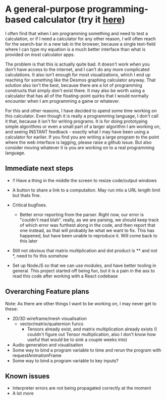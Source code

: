 # A general-purpose programming-based calculator (try it [here](https://el-tejaso.github.io/Calculator/calculator.html))

I often find that when I am programming something and need to test a calculation, or if I need a calculator for any other reason, I will often reach for the search-bar in a new tab in the browser, because a single text-field where I can type my equation is a much better interface than what is provided on most calculator apps.

The problem is that this is actually quite bad. It doesn't work when you don't have access to the internet, and I can't do any more complicated calculations.
It also isn't enough for most visualizations, which I end up reaching for something like the Desmos graphing calculator anyway. 
That solution also isn't the best, because there are a lot of programming constructs that simply don't exist there. 
It may also be worth using a calculator that has all of the floating-point quirks that I would normally encounter when I am programming a game or whatever.

For this and other reasons, I have decided to spend some time working on this calculator. Even though it is really a programming language, I don't call it that, because it isn't for writing programs. It is for doing prototyping simple algorithms or even a small part of a larger algorithm I am working on, and seeing INSTANT feedback - exactly what I may have been using a calculator for earlier.
If you find you are writing a large program to the point where the web interface is lagging, please raise a github issue. 
But also consider moving whatever it is you are working on to a real programming language.

## Immediate next steps

- !! Have a thing in the middle the screen to resize code/output windows

- A button to share a link to a computation. May run into a URL length limit but thats fine.

- Critical bugfixes.
    - Better error reporting from the parser. Right now, our error is "couldn't read blah". really, as we are parsing, we should keep track of which error was furthest along in the code, and then report that one instead, as that will probably be what we want to fix.
    This has happened, but have been unable to reproduce it. Will come back to this later

- Still not obvious that matrix multiplication and dot product is ** and not *, need to fix this somehow

- Set up NodeJS so that we can use modules, and have better tooling in general. This project started off being fun, but it is a pain in the ass to read this code after working with a React codebase


## Overarching Feature plans

Note: As there are other things I want to be working on, I may never get to these:

- 2D/3D wireframe/mesh visualisation
    - vector/matrix/quaternion funcs
        - Tensors already exist, and matrix multiplication already exists (I couldn't figure out Tensor multiplication, also I don't know how useful that would be to sink a couple weeks into)
- Audio generation and visualisation
- Some way to bind a program variable to time and rerun the program with requestAnimationFrame
- Some way to bind a program variable to key inputs?

## Known issues
- Interpreter errors are not being propagated correctly at the moment
- A lot more
